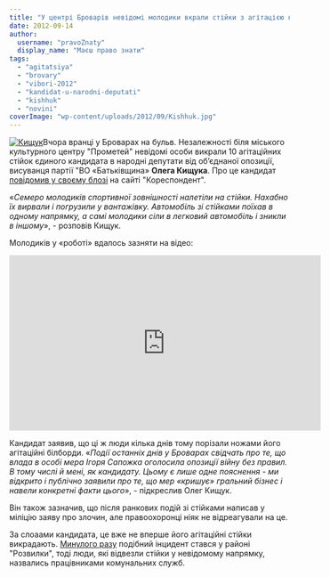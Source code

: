 ```yaml
---
title: "У центрі Броварів невідомі молодики вкрали стійки з агітацією кандидата Кищука – ВІДЕО"
date: 2012-09-14
author: 
  username: "pravoZnaty"
  display_name: "Маєш право знати"
tags: 
  - "agitatsiya"
  - "brovary"
  - "vibori-2012"
  - "kandidat-u-narodni-deputati"
  - "kishhuk"
  - "novini"
coverImage: "wp-content/uploads/2012/09/Kishhuk.jpg"
---
```


[![](https://mpz.brovary.org/wp-content/uploads/2012/09/Kishhuk.jpg "Кищук")](https://mpz.brovary.org/wp-content/uploads/2012/09/Kishhuk.jpg)Вчора вранці у Броварах на бульв. Незалежності біля міського культурного центру "Прометей" невідомі особи викрали 10 агітаційних стійок єдиного кандидата в народні депутати від об’єднаної опозиції, висуванця партії "ВО «Батьківщина» **Олега Кищука**. Про це кандидат [повідомив у своєму блозі](http://blogs.korrespondent.net/users/blog/olehkyshchuk/a76831) на сайті "Кореспондент".

«_Семеро молодиків спортивної зовнішності налетіли на стійки. Нахабно їх вирвали і погрузили у вантажівку. Автомобіль зі стійками поїхав в одному напрямку, а самі молодики сіли в легковий автомобіль і зникли в іншому_», - розповів Кищук.

Молодиків у «роботі» вдалось зазняти на відео:

<iframe src="http://www.youtube.com/embed/LSx9ZRwDy-c" frameborder="0" width="560" height="315"></iframe>

Кандидат заявив, що ці ж люди кілька днів тому порізали ножами його агітаційні білборди. «_Події останніх днів у Броварах свідчать про те, що влада в особі мера Ігоря Сапожка оголосила опозиції війну без правил. В тому числі й мені, як кандидату. Цьому є лише одне пояснення - ми відкрито і публічно заявили про те, що мер «кришує» гральний бізнес і навели конкретні факти цього_», - підкреслив Олег Кищук.

Він також зазначив, що після ранкових подій зі стійками написав у міліцію заяву про злочин, але правоохоронці ніяк не відреагували на це.

За слоаами кандидата, це вже не вперше його агітаційні стійки викрадають. [Минулого разу](http://blogs.korrespondent.net/users/blog/olehkyshchuk/a75967) подібний інцидент стався у районі "Розвилки", тоді люди, які відвезли стійки у невідомому напрямку, назвались працівниками комунальних служб.
